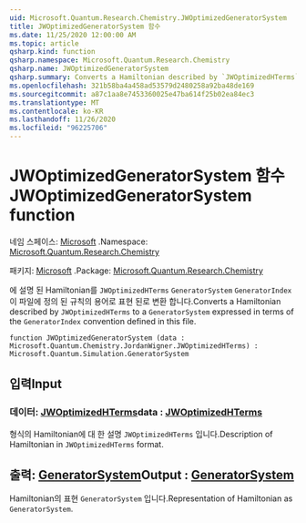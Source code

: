 ```yaml
---
uid: Microsoft.Quantum.Research.Chemistry.JWOptimizedGeneratorSystem
title: JWOptimizedGeneratorSystem 함수
ms.date: 11/25/2020 12:00:00 AM
ms.topic: article
qsharp.kind: function
qsharp.namespace: Microsoft.Quantum.Research.Chemistry
qsharp.name: JWOptimizedGeneratorSystem
qsharp.summary: Converts a Hamiltonian described by `JWOptimizedHTerms` to a `GeneratorSystem` expressed in terms of the `GeneratorIndex` convention defined in this file.
ms.openlocfilehash: 321b58ba4a458ad53579d2480258a92ba48de169
ms.sourcegitcommit: a87c1aa8e7453360025e47ba614f25b02ea84ec3
ms.translationtype: MT
ms.contentlocale: ko-KR
ms.lasthandoff: 11/26/2020
ms.locfileid: "96225706"
---
```

# <a name="jwoptimizedgeneratorsystem-function"></a><span data-ttu-id="f9f73-102">JWOptimizedGeneratorSystem 함수</span><span class="sxs-lookup"><span data-stu-id="f9f73-102">JWOptimizedGeneratorSystem function</span></span>

<span data-ttu-id="f9f73-103">네임 스페이스: [Microsoft](xref:Microsoft.Quantum.Research.Chemistry) .</span><span class="sxs-lookup"><span data-stu-id="f9f73-103">Namespace: [Microsoft.Quantum.Research.Chemistry](xref:Microsoft.Quantum.Research.Chemistry)</span></span>

<span data-ttu-id="f9f73-104">패키지: [Microsoft](https://nuget.org/packages/Microsoft.Quantum.Research.Chemistry) .</span><span class="sxs-lookup"><span data-stu-id="f9f73-104">Package: [Microsoft.Quantum.Research.Chemistry](https://nuget.org/packages/Microsoft.Quantum.Research.Chemistry)</span></span>


<span data-ttu-id="f9f73-105">에 설명 된 Hamiltonian를 `JWOptimizedHTerms` `GeneratorSystem` `GeneratorIndex` 이 파일에 정의 된 규칙의 용어로 표현 된로 변환 합니다.</span><span class="sxs-lookup"><span data-stu-id="f9f73-105">Converts a Hamiltonian described by `JWOptimizedHTerms` to a `GeneratorSystem` expressed in terms of the `GeneratorIndex` convention defined in this file.</span></span>

```qsharp
function JWOptimizedGeneratorSystem (data : Microsoft.Quantum.Chemistry.JordanWigner.JWOptimizedHTerms) : Microsoft.Quantum.Simulation.GeneratorSystem
```


## <a name="input"></a><span data-ttu-id="f9f73-106">입력</span><span class="sxs-lookup"><span data-stu-id="f9f73-106">Input</span></span>

### <a name="data--jwoptimizedhterms"></a><span data-ttu-id="f9f73-107">데이터: [JWOptimizedHTerms](xref:Microsoft.Quantum.Chemistry.JordanWigner.JWOptimizedHTerms)</span><span class="sxs-lookup"><span data-stu-id="f9f73-107">data : [JWOptimizedHTerms](xref:Microsoft.Quantum.Chemistry.JordanWigner.JWOptimizedHTerms)</span></span>

<span data-ttu-id="f9f73-108">형식의 Hamiltonian에 대 한 설명 `JWOptimizedHTerms` 입니다.</span><span class="sxs-lookup"><span data-stu-id="f9f73-108">Description of Hamiltonian in `JWOptimizedHTerms` format.</span></span>



## <a name="output--generatorsystem"></a><span data-ttu-id="f9f73-109">출력: [GeneratorSystem](xref:Microsoft.Quantum.Simulation.GeneratorSystem)</span><span class="sxs-lookup"><span data-stu-id="f9f73-109">Output : [GeneratorSystem](xref:Microsoft.Quantum.Simulation.GeneratorSystem)</span></span>

<span data-ttu-id="f9f73-110">Hamiltonian의 표현 `GeneratorSystem` 입니다.</span><span class="sxs-lookup"><span data-stu-id="f9f73-110">Representation of Hamiltonian as `GeneratorSystem`.</span></span>